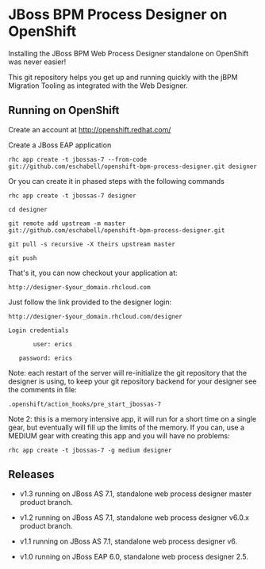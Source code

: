 JBoss BPM Process Designer on OpenShift 
===========================================
Installing the JBoss BPM Web Process Designer standalone on OpenShift was never easier!

This git repository helps you get up and running quickly with the jBPM
Migration Tooling as integrated with the Web Designer.


Running on OpenShift
----------------------

Create an account at http://openshift.redhat.com/

Create a JBoss EAP application

    rhc app create -t jbossas-7 --from-code git://github.com/eschabell/openshift-bpm-process-designer.git designer

Or you can create it in phased steps with the following commands

    rhc app create -t jbossas-7 designer

    cd designer

    git remote add upstream -m master git://github.com/eschabell/openshift-bpm-process-designer.git

    git pull -s recursive -X theirs upstream master

    git push


That's it, you can now checkout your application at:

    http://designer-$your_domain.rhcloud.com     

Just follow the link provided to the designer login:

    http://designer-$your_domain.rhcloud.com/designer

    Login credentials

           user: erics

       password: erics

Note: each restart of the server will re-initialize the git repository that the designer is using, to keep your git repository backend for your designer see the comments in file:

    .openshift/action_hooks/pre_start_jbossas-7

Note 2: this is a memory intensive app, it will run for a short time on a single gear, but eventually will fill up the limits of the memory. If you can, use a MEDIUM gear with creating this app and you will have no problems:

    rhc app create -t jbossas-7 -g medium designer

Releases
---------

- v1.3 running on JBoss AS 7.1, standalone web process designer master product branch.

- v1.2 running on JBoss AS 7.1, standalone web process designer v6.0.x product branch.

- v1.1 running on JBoss AS 7.1, standalone web process designer v6.

- v1.0 running on JBoss EAP 6.0, standalone web process designer 2.5.

